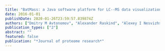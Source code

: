 ```yaml
---
title: "BatMass: a Java software platform for LC--MS data visualization in proteomics and metabolomics"
date: 2016-01-01
publishDate: 2020-01-26T23:59:57.839874Z
authors: ["Dmitry M Avtonomov", "Alexander Raskind", "Alexey I Nesvizhskii"]
publication_types: ["2"]
abstract: ""
featured: false
publication: "*Journal of proteome research*"
---
```


